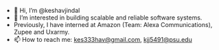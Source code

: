 - 👋 Hi, I’m @keshavjindal
- 👀 I’m interested in building scalable and reliable software systems.
- Previously, I have interned at Amazon (Team: Alexa Communications), Zupee and Uxarmy.
- 📫 How to reach me: kes333hav@gmail.com, kjj5491@psu.edu

<!---
keshavjindal/keshavjindal is a ✨ special ✨ repository because its `README.md` (this file) appears on your GitHub profile.
You can click the Preview link to take a look at your changes.
--->
